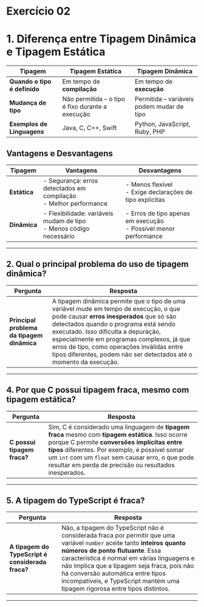 # Exercício 02 

# 1. Diferença entre Tipagem Dinâmica e Tipagem Estática

| **Tipagem**            | **Tipagem Estática**                                                                 | **Tipagem Dinâmica**                                                             |
|------------------------|--------------------------------------------------------------------------------------|----------------------------------------------------------------------------------|
| **Quando o tipo é definido** | Em tempo de **compilação**                                                        | Em tempo de **execução**                                                         |
| **Mudança de tipo**    | Não permitida – o tipo é fixo durante a execução                                     | Permitida – variáveis podem mudar de tipo                                        |
| **Exemplos de Linguagens** | Java, C, C++, Swift                                                               | Python, JavaScript, Ruby, PHP                                                    |

## Vantagens e Desvantagens

| **Tipagem**            | **Vantagens**                                                                       | **Desvantagens**                                                                |
|------------------------|--------------------------------------------------------------------------------------|----------------------------------------------------------------------------------|
| **Estática**           | - Segurança: erros detectados em compilação <br> - Melhor performance              | - Menos flexível <br> - Exige declarações de tipo explícitas                    |
| **Dinâmica**           | - Flexibilidade: variáveis mudam de tipo <br> - Menos código necessário            | - Erros de tipo apenas em execução <br> - Possível menor performance            |

--- 

## 2. Qual o principal problema do uso de tipagem dinâmica?

| **Pergunta** | **Resposta** |
|--------------|--------------|
| **Principal problema da tipagem dinâmica** | A tipagem dinâmica permite que o tipo de uma variável mude em tempo de execução, o que pode causar **erros inesperados** que só são detectados quando o programa está sendo executado. Isso dificulta a depuração, especialmente em programas complexos, já que erros de tipo, como operações inválidas entre tipos diferentes, podem não ser detectados até o momento da execução. |

---

## 4. Por que C possui tipagem fraca, mesmo com tipagem estática?

| **Pergunta** | **Resposta** |
|--------------|--------------|
| **C possui tipagem fraca?** | Sim, C é considerado uma linguagem de **tipagem fraca** mesmo com **tipagem estática**. Isso ocorre porque C permite **conversões implícitas entre tipos** diferentes. Por exemplo, é possível somar um `int` com um `float` sem causar erro, o que pode resultar em perda de precisão ou resultados inesperados. |


---

## 5. A tipagem do TypeScript é fraca?

| **Pergunta** | **Resposta** |
|--------------|--------------|
| **A tipagem do TypeScript é considerada fraca?** | Não, a tipagem do TypeScript não é considerada fraca por permitir que uma variável `number` aceite tanto **inteiros quanto números de ponto flutuante**. Essa característica é normal em várias linguagens e não implica que a tipagem seja fraca, pois não há conversão automática entre tipos incompatíveis, e TypeScript mantém uma tipagem rigorosa entre tipos distintos. |

---
